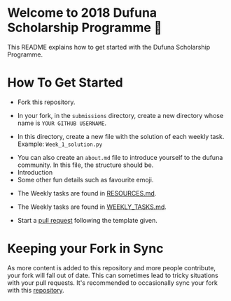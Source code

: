 # Welcome to 2018 Dufuna Scholarship Programme 🚩

This README explains how to get started with the Dufuna Scholarship Programme.

# How To Get Started

- Fork this repository.

- In your fork, in the `submissions` directory, create a new directory whose name is `YOUR GITHUB USERNAME`.

- In this directory, create a new file with the solution of each weekly task. Example: `Week_1_solution.py`

* You can also create an `about.md` file to introduce yourself to the dufuna community. In this file, the structure should be.
* Introduction <br>
* Some other fun details such as favourite emoji.<br>

- The Weekly tasks are found in [RESOURCES.md](RESOURCES.md).

- The Weekly tasks are found in [WEEKLY_TASKS.md](WEEKLY_TASKS.md).

- Start a [pull request](./.github/pull-request-template.md) following the template given.


# Keeping your Fork in Sync

As more content is added to this repository and more people contribute, your fork will fall out of date. This can sometimes lead to tricky situations with your pull requests. It's recommended to occasionally sync your fork with this [repository](https://help.github.com/articles/syncing-a-fork/).
